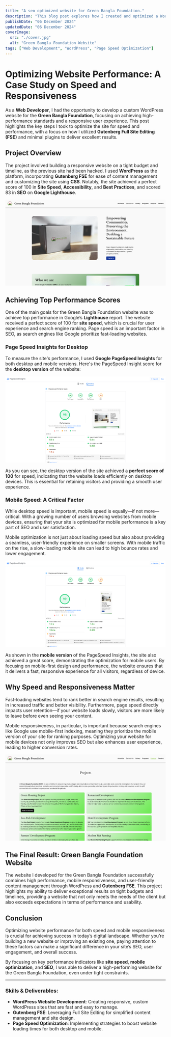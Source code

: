 ```yaml
---
title: "A seo optimized website for Green Bangla Foundation."
description: "This blog post explores how I created and optimized a WordPress website for speed and mobile responsiveness, achieving top scores on Google Lighthouse."
publishDate: "06 December 2024"
updatedDate: "06 December 2024"
coverImage:
  src: "./cover.jpg"
  alt: "Green Bangla Foundation Website"
tags: ["Web Development", "WordPress", "Page Speed Optimization"]
---
```


# Optimizing Website Performance: A Case Study on Speed and Responsiveness

As a **Web Developer**, I had the opportunity to develop a custom WordPress website for the **Green Bangla Foundation**, focusing on achieving high-performance standards and a responsive user experience. This post highlights the key steps I took to optimize the site for speed and performance, with a focus on how I utilized **Gutenberg Full Site Editing (FSE)** and minimal plugins to deliver excellent results.

## Project Overview

The project involved building a responsive website on a tight budget and timeline, as the previous site had been hacked. I used **WordPress** as the platform, incorporating **Gutenberg FSE** for ease of content management and customizing the site using **CSS**. Notably, the site achieved a perfect score of 100 in **Site Speed**, **Accessibility**, and **Best Practices**, and scored 83 in **SEO** on **Google Lighthouse**.

![Homepage](./homepage.png)

## Achieving Top Performance Scores

One of the main goals for the Green Bangla Foundation website was to achieve top performance in Google’s **Lighthouse** report. The website received a perfect score of 100 for **site speed**, which is crucial for user experience and search engine ranking. Page speed is an important factor in SEO, as search engines like Google prioritize fast-loading websites.

### Page Speed Insights for Desktop

To measure the site's performance, I used **Google PageSpeed Insights** for both desktop and mobile versions. Here's the PageSpeed Insight score for the **desktop version** of the website:

![Page Speed Insight for Desktop](./page-speed-desktop.png)

As you can see, the desktop version of the site achieved a **perfect score of 100** for speed, indicating that the website loads efficiently on desktop devices. This is essential for retaining visitors and providing a smooth user experience.

### Mobile Speed: A Critical Factor

While desktop speed is important, mobile speed is equally—if not more—critical. With a growing number of users browsing websites from mobile devices, ensuring that your site is optimized for mobile performance is a key part of SEO and user satisfaction.

Mobile optimization is not just about loading speed but also about providing a seamless, user-friendly experience on smaller screens. With mobile traffic on the rise, a slow-loading mobile site can lead to high bounce rates and lower engagement.

![Page Speed Insight for Phone](./page-speed-phone.png)

As shown in the **mobile version** of the PageSpeed Insights, the site also achieved a great score, demonstrating the optimization for mobile users. By focusing on mobile-first design and performance, the website ensures that it delivers a fast, responsive experience for all visitors, regardless of device.

## Why Speed and Responsiveness Matter

Fast-loading websites tend to rank better in search engine results, resulting in increased traffic and better visibility. Furthermore, page speed directly impacts user retention—if your website loads slowly, visitors are more likely to leave before even seeing your content.

Mobile responsiveness, in particular, is important because search engines like Google use mobile-first indexing, meaning they prioritize the mobile version of your site for ranking purposes. Optimizing your website for mobile devices not only improves SEO but also enhances user experience, leading to higher conversion rates.

![Projects Page](./projects-page.png)

## The Final Result: Green Bangla Foundation Website

The website I developed for the Green Bangla Foundation successfully combines high performance, mobile responsiveness, and user-friendly content management through WordPress and **Gutenberg FSE**. This project highlights my ability to deliver exceptional results on tight budgets and timelines, providing a website that not only meets the needs of the client but also exceeds expectations in terms of performance and usability.

## Conclusion

Optimizing website performance for both speed and mobile responsiveness is crucial for achieving success in today’s digital landscape. Whether you’re building a new website or improving an existing one, paying attention to these factors can make a significant difference in your site’s SEO, user engagement, and overall success.

By focusing on key performance indicators like **site speed**, **mobile optimization**, and **SEO**, I was able to deliver a high-performing website for the Green Bangla Foundation, even under tight constraints.

---

### Skills & Deliverables:

- **WordPress Website Development**: Creating responsive, custom WordPress sites that are fast and easy to manage.
- **Gutenberg FSE**: Leveraging Full Site Editing for simplified content management and site design.
- **Page Speed Optimization**: Implementing strategies to boost website loading times for both desktop and mobile.
